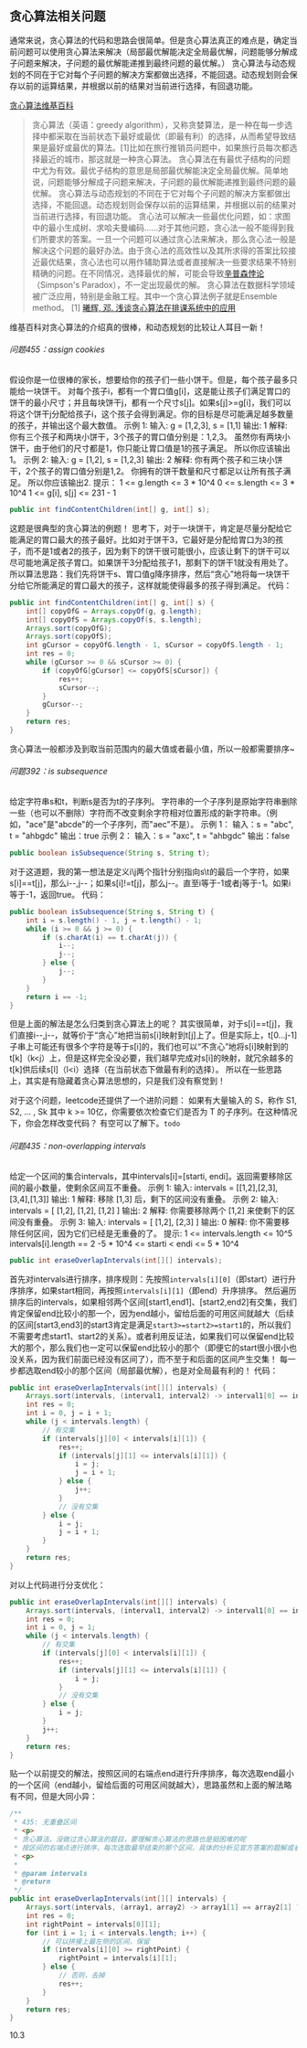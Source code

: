 ## 贪心算法相关问题

通常来说，贪心算法的代码和思路会很简单。但是贪心算法真正的难点是，确定当前问题可以使用贪心算法来解决（局部最优解能决定全局最优解，问题能够分解成子问题来解决，子问题的最优解能递推到最终问题的最优解。）
贪心算法与动态规划的不同在于它对每个子问题的解决方案都做出选择，不能回退。动态规划则会保存以前的运算结果，并根据以前的结果对当前进行选择，有回退功能。

[贪心算法维基百科](https://zh.wikipedia.org/wiki/%E8%B4%AA%E5%BF%83%E7%AE%97%E6%B3%95#)

> 贪心算法（英语：greedy algorithm），又称贪婪算法，是一种在每一步选择中都采取在当前状态下最好或最优（即最有利）的选择，从而希望导致结果是最好或最优的算法。[1]比如在旅行推销员问题中，如果旅行员每次都选择最近的城市，那这就是一种贪心算法。
> 贪心算法在有最优子结构的问题中尤为有效。最优子结构的意思是局部最优解能决定全局最优解。简单地说，问题能够分解成子问题来解决，子问题的最优解能递推到最终问题的最优解。
> 贪心算法与动态规划的不同在于它对每个子问题的解决方案都做出选择，不能回退。动态规划则会保存以前的运算结果，并根据以前的结果对当前进行选择，有回退功能。
> 贪心法可以解决一些最优化问题，如：求图中的最小生成树、求哈夫曼编码……对于其他问题，贪心法一般不能得到我们所要求的答案。一旦一个问题可以通过贪心法来解决，那么贪心法一般是解决这个问题的最好办法。由于贪心法的高效性以及其所求得的答案比较接近最优结果，贪心法也可以用作辅助算法或者直接解决一些要求结果不特别精确的问题。在不同情况，选择最优的解，可能会导致[辛普森悖论](https://zh.wikipedia.org/wiki/%E8%BE%9B%E6%99%AE%E6%A3%AE%E6%82%96%E8%AE%BA)（Simpson's Paradox），不一定出现最优的解。
> 贪心算法在数据科学领域被广泛应用，特别是金融工程。其中一个贪心算法例子就是Ensemble method。
> [1] [曦辉, 邓. 浅谈贪心算法在排课系统中的应用](https://wenku.baidu.com/view/f177d2cc2cc58bd63186bd2d.html?_wkts_=1719971909054)

维基百科对贪心算法的介绍真的很棒，和动态规划的比较让人耳目一新！

###### 问题455：assign cookies

假设你是一位很棒的家长，想要给你的孩子们一些小饼干。但是，每个孩子最多只能给一块饼干。
对每个孩子i，都有一个胃口值g[i]，这是能让孩子们满足胃口的饼干的最小尺寸；并且每块饼干j，都有一个尺寸s[j]。如果s[j]>=g[i]，我们可以将这个饼干j分配给孩子i，这个孩子会得到满足。你的目标是尽可能满足越多数量的孩子，并输出这个最大数值。
示例 1:
输入: g = [1,2,3], s = [1,1]
输出: 1
解释: 
你有三个孩子和两块小饼干，3个孩子的胃口值分别是：1,2,3。
虽然你有两块小饼干，由于他们的尺寸都是1，你只能让胃口值是1的孩子满足。
所以你应该输出1。
示例 2:
输入: g = [1,2], s = [1,2,3]
输出: 2
解释: 
你有两个孩子和三块小饼干，2个孩子的胃口值分别是1,2。
你拥有的饼干数量和尺寸都足以让所有孩子满足。
所以你应该输出2.
提示：
1 <= g.length <= 3 * 10^4
0 <= s.length <= 3 * 10^4
1 <= g[i], s[j] <= 231 - 1
```java
public int findContentChildren(int[] g, int[] s);
```

这题是很典型的贪心算法的例题！
思考下，对于一块饼干，肯定是尽量分配给它能满足的胃口最大的孩子最好。比如对于饼干3，它最好是分配给胃口为3的孩子，而不是1或者2的孩子，因为剩下的饼干很可能很小，应该让剩下的饼干可以尽可能地满足孩子胃口。如果饼干3分配给孩子1，那剩下的饼干1就没有用处了。所以算法思路：我们先将饼干s、胃口值g降序排序，然后“贪心”地将每一块饼干分给它所能满足的胃口最大的孩子，这样就能使得最多的孩子得到满足。
代码：
```java
public int findContentChildren(int[] g, int[] s) {
    int[] copyOfG = Arrays.copyOf(g, g.length);
    int[] copyOfS = Arrays.copyOf(s, s.length);
    Arrays.sort(copyOfG);
    Arrays.sort(copyOfS);
    int gCursor = copyOfG.length - 1, sCursor = copyOfS.length - 1;
    int res = 0;
    while (gCursor >= 0 && sCursor >= 0) {
        if (copyOfG[gCursor] <= copyOfS[sCursor]) {
            res++;
            sCursor--;
        }
        gCursor--;
    }
    return res;
}
```
贪心算法一般都涉及到取当前范围内的最大值或者最小值，所以一般都需要排序~

###### 问题392：is subsequence

给定字符串s和t，判断s是否为t的子序列。
字符串的一个子序列是原始字符串删除一些（也可以不删除）字符而不改变剩余字符相对位置形成的新字符串。（例如，"ace"是"abcde"的一个子序列，而"aec"不是）。
示例 1：
输入：s = "abc", t = "ahbgdc"
输出：true
示例 2：
输入：s = "axc", t = "ahbgdc"
输出：false
```java
public boolean isSubsequence(String s, String t);
```

对于这道题，我的第一想法是定义i\j两个指针分别指向s\t的最后一个字符，如果s[i]==t[j]，那么i--,j--；如果s[i]!=t[j]，那么j--。直至i等于-1或者j等于-1。如果i等于-1，返回true。
代码：
```java
public boolean isSubsequence(String s, String t) {
    int i = s.length() - 1, j = t.length() - 1;
    while (i >= 0 && j >= 0) {
        if (s.charAt(i) == t.charAt(j)) {
            i--;
            j--;
        } else {
            j--;
        }
    }
    return i == -1;
}
```
但是上面的解法是怎么归类到贪心算法上的呢？
其实很简单，对于s[i]==t[j]，我们直接i--,j--，就等价于“贪心”地把当前s[i]映射到t[j]上了。但是实际上，t[0...j-1]子串上可能还有很多个字符是等于s[i]的，我们也可以“不贪心”地将s[i]映射到的t[k]（k<j）上，但是这样完全没必要，我们越早完成对s[i]的映射，就冗余越多的t[k]供后续s[l]（l<i）选择（在当前状态下做最有利的选择）。
所以在一些思路上，其实是有隐藏着贪心算法思想的，只是我们没有察觉到！

对于这个问题，leetcode还提供了一个进阶问题：
如果有大量输入的 S，称作 S1, S2, ... , Sk 其中 k >= 10亿，你需要依次检查它们是否为 T 的子序列。在这种情况下，你会怎样改变代码？
有空可以了解下。`todo`

###### 问题435：non-overlapping intervals

给定一个区间的集合intervals，其中intervals[i]=[starti, endi]。返回需要移除区间的最小数量，使剩余区间互不重叠。
示例 1:
输入: intervals = [[1,2],[2,3],[3,4],[1,3]]
输出: 1
解释: 移除 [1,3] 后，剩下的区间没有重叠。
示例 2:
输入: intervals = [ [1,2], [1,2], [1,2] ]
输出: 2
解释: 你需要移除两个 [1,2] 来使剩下的区间没有重叠。
示例 3:
输入: intervals = [ [1,2], [2,3] ]
输出: 0
解释: 你不需要移除任何区间，因为它们已经是无重叠的了。
提示:
1 <= intervals.length <= 10^5
intervals[i].length == 2
-5 * 10^4 <= starti < endi <= 5 * 10^4
```java
public int eraseOverlapIntervals(int[][] intervals);
```

首先对intervals进行排序，排序规则：先按照`intervals[i][0]`（即start）进行升序排序，如果start相同，再按照`intervals[i][1]`（即end）升序排序。
然后遍历排序后的intervals，如果相邻两个区间[start1,end1]、[start2,end2]有交集，我们肯定保留end比较小的那一个，因为end越小，留给后面的可用区间就越大（后续的区间[start3,end3]的start3肯定是满足`start3>=start2>=start1`的，所以我们不需要考虑start1、start2的关系）。或者利用反证法，如果我们可以保留end比较大的那个，那么我们也一定可以保留end比较小的那个（即便它的start很小很小也没关系，因为我们前面已经没有区间了），而不至于和后面的区间产生交集！
每一步都选取end较小的那个区间（局部最优解），也是对全局最有利的！
代码：
```java
public int eraseOverlapIntervals(int[][] intervals) {
    Arrays.sort(intervals, (interval1, interval2) -> interval1[0] == interval2[0] ? interval1[1] - interval2[1] : interval1[0] - interval2[0]);
    int res = 0;
    int i = 0, j = i + 1;
    while (j < intervals.length) {
        // 有交集
        if (intervals[j][0] < intervals[i][1]) {
            res++;
            if (intervals[j][1] <= intervals[i][1]) {
                i = j;
                j = i + 1;
            } else {
                j++;
            }
            // 没有交集
        } else {
            i = j;
            j = i + 1;
        }
    }
    return res;
}
```
对以上代码进行分支优化：
```java
public int eraseOverlapIntervals(int[][] intervals) {
    Arrays.sort(intervals, (interval1, interval2) -> interval1[0] == interval2[0] ? interval1[1] - interval2[1] : interval1[0] - interval2[0]);
    int res = 0;
    int i = 0, j = 1;
    while (j < intervals.length) {
        // 有交集
        if (intervals[j][0] < intervals[i][1]) {
            res++;
            if (intervals[j][1] <= intervals[i][1]) {
                i = j;
            }
            // 没有交集
        } else {
            i = j;
        }
        j++;
    }
    return res;
}
```
贴一个以前提交的解法，按照区间的右端点end进行升序排序，每次选取end最小的一个区间（end越小，留给后面的可用区间就越大），思路虽然和上面的解法略有不同，但是大同小异：
```java
/**
 * 435: 无重叠区间
 * <p>
 * 贪心算法，没做过贪心算法的题目，要理解贪心算法的思路也是挺困难的呢
 * 按区间的右端点进行排序，每次选取最早结束的那个区间，具体的分析见官方答案的题解或者liuyubobo的讲解
 * <p>
 *
 * @param intervals
 * @return
 */
public int eraseOverlapIntervals(int[][] intervals) {
    Arrays.sort(intervals, (array1, array2) -> array1[1] == array2[1] ? array1[0] - array2[0] : array1[1] - array2[1]);
    int res = 0; 
    int rightPoint = intervals[0][1];
    for (int i = 1; i < intervals.length; i++) {
        // 可以拼接上最左侧的区间，保留
        if (intervals[i][0] >= rightPoint) {
            rightPoint = intervals[i][1];
        } else {
            // 否则，去掉
            res++;
        }
    }
    return res;
}
```


10.3